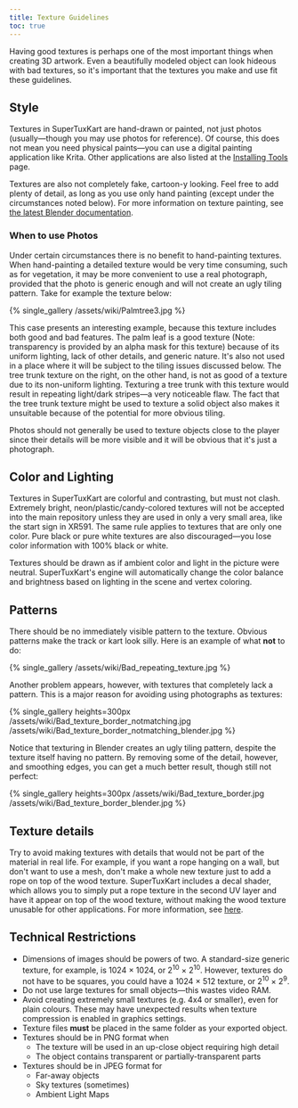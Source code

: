 ```yaml
---
title: Texture Guidelines
toc: true
---
```

Having good textures is perhaps one of the most important things when creating 3D artwork. Even a beautifully modeled object can look hideous with bad textures, so it's important that the textures you make and use fit these guidelines.

## Style

Textures in SuperTuxKart are hand-drawn or painted, not just photos (usually—though you may use photos for reference). Of course, this does not mean you need physical paints—you can use a digital painting application like Krita. Other applications are also listed at the [Installing Tools](Installing_Tools) page.

Textures are also not completely fake, cartoon-y looking. Feel free to add plenty of detail, as long as you use only hand painting (except under the circumstances noted below). For more information on texture painting, see [the latest Blender documentation](https://docs.blender.org/manual/en/latest/sculpt_paint/texture_paint/index.html).

### When to use Photos

Under certain circumstances there is no benefit to hand-painting textures. When hand-painting a detailed texture would be very time consuming, such as for vegetation, it may be more convenient to use a real photograph, provided that the photo is generic enough and will not create an ugly tiling pattern. Take for example the texture below:

{% single_gallery /assets/wiki/Palmtree3.jpg %}

This case presents an interesting example, because this texture includes both good and bad features. The palm leaf is a good texture (Note: transparency is provided by an alpha mask for this texture) because of its uniform lighting, lack of other details, and generic nature. It's also not used in a place where it will be subject to the tiling issues discussed below. The tree trunk texture on the right, on the other hand, is not as good of a texture due to its non-uniform lighting. Texturing a tree trunk with this texture would result in repeating light/dark stripes—a very noticeable flaw. The fact that the tree trunk texture might be used to texture a solid object also makes it unsuitable because of the potential for more obvious tiling.

Photos should not generally be used to texture objects close to the player since their details will be more visible and it will be obvious that it's just a photograph.

## Color and Lighting

Textures in SuperTuxKart are colorful and contrasting, but must not clash. Extremely bright, neon/plastic/candy-colored textures will not be accepted into the main repository unless they are used in only a very small area, like the start sign in XR591. The same rule applies to textures that are only one color. Pure black or pure white textures are also discouraged—you lose color information with 100% black or white.

Textures should be drawn as if ambient color and light in the picture were neutral. SuperTuxKart's engine will automatically change the color balance and brightness based on lighting in the scene and vertex coloring.

## Patterns

There should be no immediately visible pattern to the texture. Obvious patterns make the track or kart look silly. Here is an example of what **not** to do:

{% single_gallery /assets/wiki/Bad_repeating_texture.jpg %}

Another problem appears, however, with textures that completely lack a pattern. This is a major reason for avoiding using photographs as textures:

{% single_gallery heights=300px
/assets/wiki/Bad_texture_border_notmatching.jpg
/assets/wiki/Bad_texture_border_notmatching_blender.jpg
%}

Notice that texturing in Blender creates an ugly tiling pattern, despite the texture itself having no pattern. By removing some of the detail, however, and smoothing edges, you can get a much better result, though still not perfect:

{% single_gallery heights=300px
/assets/wiki/Bad_texture_border.jpg
/assets/wiki/Bad_texture_border_blender.jpg
%}

## Texture details

Try to avoid making textures with details that would not be part of the material in real life. For example, if you want a rope hanging on a wall, but don't want to use a mesh, don't make a whole new texture just to add a rope on top of the wood texture. SuperTuxKart includes a decal shader, which allows you to simply put a rope texture in the second UV layer and have it appear on top of the wood texture, without making the wood texture unusable for other applications. For more information, see [here](Texturing#Decals).

## Technical Restrictions
* Dimensions of images should be powers of two. A standard-size generic texture, for example, is 1024 × 1024, or 2<sup>10</sup> × 2<sup>10</sup>. However, textures do not have to be squares, you could have a 1024 × 512 texture, or 2<sup>10</sup> × 2<sup>9</sup>.
* Do not use large textures for small objects—this wastes video RAM.
* Avoid creating extremely small textures (e.g. 4x4 or smaller), even for plain colours. These may have unexpected results when texture compression is enabled in graphics settings.
* Texture files **must** be placed in the same folder as your exported object.
* Textures should be in PNG format when
    * The texture will be used in an up-close object requiring high detail
    * The object contains transparent or partially-transparent parts
* Textures should be in JPEG format for
    * Far-away objects
    * Sky textures (sometimes)
    * Ambient Light Maps
